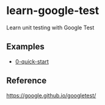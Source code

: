 # learn-google-test

Learn unit testing with Google Test

## Examples

- [0-quick-start](./0-quick-start)

## Reference

https://google.github.io/googletest/
